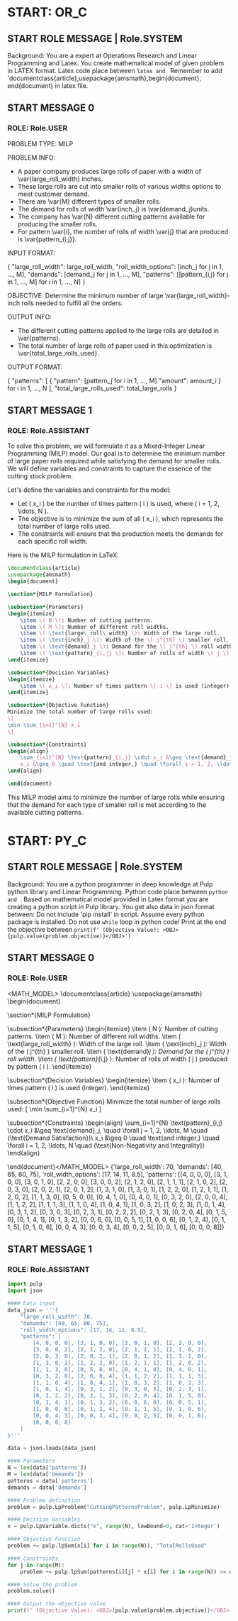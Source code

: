 # START: OR_C 
## START ROLE MESSAGE | Role.SYSTEM 
Background: You are a expert at Operations Research and Linear Programming and Latex. You create mathematical model of given problem in LATEX format. Latex code place between ```latex and ``` Remember to add 'documentclass{article},usepackage{amsmath},begin{document}, end{document} in latex file. 
## START MESSAGE 0 
### ROLE: Role.USER
<DESCRIPTION>
PROBLEM TYPE: MILP

PROBLEM INFO:

- A paper company produces large rolls of paper with a width of \var{large_roll_width} inches.
- These large rolls are cut into smaller rolls of various widths options to meet customer demand.
- There are \var{M} different types of smaller rolls.
- The demand for rolls of width \var{inch_j} ​is \var{demand_j}​ units.
- The company has \var{N} different cutting patterns available for producing the smaller rolls.
- For pattern \var{i}, the number of rolls of width \var{j} that are produced is \var{pattern_{i,j}}.

INPUT FORMAT: 

{
    "large_roll_width": large_roll_width,
    "roll_width_options": [inch_j for j in 1, ..., M],
    "demands": [demand_j for j in 1, ..., M],
    "patterns": [[pattern_{i,j} for j in 1, ..., M] for i in 1, ..., N]
}

OBJECTIVE: Determine the minimum number of large \var{large_roll_width}-inch rolls needed to fulfill all the orders.

OUTPUT INFO:

- The different cutting patterns applied to the large rolls are detailed in \var{patterns}.
- The total number of large rolls of paper used in this optimization is \var{total_large_rolls_used}.

OUTPUT FORMAT:

{
    "patterns": [
        {
         "pattern": [pattern_j for i in 1, ..., M]
         "amount": amount_i
        }
        for i in 1, ..., N
    ],
    "total_large_rolls_used": total_large_rolls
}
</DESCRIPTION>


## START MESSAGE 1 
### ROLE: Role.ASSISTANT
To solve this problem, we will formulate it as a Mixed-Integer Linear Programming (MILP) model. Our goal is to determine the minimum number of large paper rolls required while satisfying the demand for smaller rolls. We will define variables and constraints to capture the essence of the cutting stock problem.

Let's define the variables and constraints for the model:

- Let \( x_i \) be the number of times pattern \( i \) is used, where \( i = 1, 2, \ldots, N \).
- The objective is to minimize the sum of all \( x_i \), which represents the total number of large rolls used.
- The constraints will ensure that the production meets the demands for each specific roll width.

Here is the MILP formulation in LaTeX:

```latex
\documentclass{article}
\usepackage{amsmath}
\begin{document}

\section*{MILP Formulation}

\subsection*{Parameters}
\begin{itemize}
    \item \( N \): Number of cutting patterns.
    \item \( M \): Number of different roll widths.
    \item \( \text{large\_roll\_width} \): Width of the large roll.
    \item \( \text{inch}_j \): Width of the \( j^{th} \) smaller roll.
    \item \( \text{demand}_j \): Demand for the \( j^{th} \) roll width.
    \item \( \text{pattern}_{i,j} \): Number of rolls of width \( j \) produced by pattern \( i \).
\end{itemize}

\subsection*{Decision Variables}
\begin{itemize}
    \item \( x_i \): Number of times pattern \( i \) is used (integer).
\end{itemize}

\subsection*{Objective Function}
Minimize the total number of large rolls used:
\[
\min \sum_{i=1}^{N} x_i
\]

\subsection*{Constraints}
\begin{align}
    \sum_{i=1}^{N} \text{pattern}_{i,j} \cdot x_i &\geq \text{demand}_j, \quad \forall j = 1, 2, \ldots, M \quad (\text{Demand Satisfaction})\\
    x_i &\geq 0 \quad \text{and integer,} \quad \forall i = 1, 2, \ldots, N \quad (\text{Non-Negativity and Integrality})
\end{align}

\end{document}
```

This MILP model aims to minimize the number of large rolls while ensuring that the demand for each type of smaller roll is met according to the available cutting patterns.

# START: PY_C 
## START ROLE MESSAGE | Role.SYSTEM 
Background: You are a python programmer in deep knowledge at Pulp python library and Linear Programming. Python code place between ```python and ```. Based on mathematical model provided in Latex format you are creating a python script in Pulp library. You get also data in json format between: <DATA></DATA> Do not include 'pip install' in script. Assume every python package is installed. Do not use `while` loop in python code! Print at the end the objective between <OBJ></OBJ> `print(f' (Objective Value): <OBJ>{pulp.value(problem.objective)}</OBJ>')` 
## START MESSAGE 0 
### ROLE: Role.USER
<MATH_MODEL>
\documentclass{article}
\usepackage{amsmath}
\begin{document}

\section*{MILP Formulation}

\subsection*{Parameters}
\begin{itemize}
    \item \( N \): Number of cutting patterns.
    \item \( M \): Number of different roll widths.
    \item \( \text{large\_roll\_width} \): Width of the large roll.
    \item \( \text{inch}_j \): Width of the \( j^{th} \) smaller roll.
    \item \( \text{demand}_j \): Demand for the \( j^{th} \) roll width.
    \item \( \text{pattern}_{i,j} \): Number of rolls of width \( j \) produced by pattern \( i \).
\end{itemize}

\subsection*{Decision Variables}
\begin{itemize}
    \item \( x_i \): Number of times pattern \( i \) is used (integer).
\end{itemize}

\subsection*{Objective Function}
Minimize the total number of large rolls used:
\[
\min \sum_{i=1}^{N} x_i
\]

\subsection*{Constraints}
\begin{align}
    \sum_{i=1}^{N} \text{pattern}_{i,j} \cdot x_i &\geq \text{demand}_j, \quad \forall j = 1, 2, \ldots, M \quad (\text{Demand Satisfaction})\\
    x_i &\geq 0 \quad \text{and integer,} \quad \forall i = 1, 2, \ldots, N \quad (\text{Non-Negativity and Integrality})
\end{align}

\end{document}</MATH_MODEL>
<DATA>
{'large_roll_width': 70, 'demands': [40, 65, 80, 75], 'roll_width_options': [17, 14, 11, 8.5], 'patterns': [[4, 0, 0, 0], [3, 1, 0, 0], [3, 0, 1, 0], [2, 2, 0, 0], [3, 0, 0, 2], [2, 1, 2, 0], [2, 1, 1, 1], [2, 1, 0, 2], [2, 0, 3, 0], [2, 0, 2, 1], [2, 0, 1, 2], [1, 3, 1, 0], [1, 3, 0, 1], [1, 2, 2, 0], [1, 2, 1, 1], [1, 2, 0, 2], [1, 1, 3, 0], [0, 5, 0, 0], [0, 4, 1, 0], [0, 4, 0, 1], [0, 3, 2, 0], [2, 0, 0, 4], [1, 1, 2, 2], [1, 1, 1, 3], [1, 1, 0, 4], [1, 0, 4, 1], [1, 0, 3, 2], [1, 0, 2, 3], [1, 0, 1, 4], [0, 3, 1, 2], [0, 3, 0, 3], [0, 2, 3, 1], [0, 2, 2, 2], [0, 2, 1, 3], [0, 2, 0, 4], [0, 1, 5, 0], [0, 1, 4, 1], [0, 1, 3, 2], [0, 0, 6, 0], [0, 0, 5, 1], [1, 0, 0, 6], [0, 1, 2, 4], [0, 1, 1, 5], [0, 1, 0, 6], [0, 0, 4, 3], [0, 0, 3, 4], [0, 0, 2, 5], [0, 0, 1, 6], [0, 0, 0, 8]]}</DATA>


## START MESSAGE 1 
### ROLE: Role.ASSISTANT
```python
import pulp
import json

#### Data input
data_json = '''{
    "large_roll_width": 70,
    "demands": [40, 65, 80, 75],
    "roll_width_options": [17, 14, 11, 8.5],
    "patterns": [
        [4, 0, 0, 0], [3, 1, 0, 0], [3, 0, 1, 0], [2, 2, 0, 0], 
        [3, 0, 0, 2], [2, 1, 2, 0], [2, 1, 1, 1], [2, 1, 0, 2], 
        [2, 0, 3, 0], [2, 0, 2, 1], [2, 0, 1, 2], [1, 3, 1, 0], 
        [1, 3, 0, 1], [1, 2, 2, 0], [1, 2, 1, 1], [1, 2, 0, 2], 
        [1, 1, 3, 0], [0, 5, 0, 0], [0, 4, 1, 0], [0, 4, 0, 1], 
        [0, 3, 2, 0], [2, 0, 0, 4], [1, 1, 2, 2], [1, 1, 1, 3], 
        [1, 1, 0, 4], [1, 0, 4, 1], [1, 0, 3, 2], [1, 0, 2, 3], 
        [1, 0, 1, 4], [0, 3, 1, 2], [0, 3, 0, 3], [0, 2, 3, 1], 
        [0, 2, 2, 2], [0, 2, 1, 3], [0, 2, 0, 4], [0, 1, 5, 0], 
        [0, 1, 4, 1], [0, 1, 3, 2], [0, 0, 6, 0], [0, 0, 5, 1], 
        [1, 0, 0, 6], [0, 1, 2, 4], [0, 1, 1, 5], [0, 1, 0, 6], 
        [0, 0, 4, 3], [0, 0, 3, 4], [0, 0, 2, 5], [0, 0, 1, 6], 
        [0, 0, 0, 8]
    ]
}'''

data = json.loads(data_json)

#### Parameters
N = len(data['patterns'])
M = len(data['demands'])
patterns = data['patterns']
demands = data['demands']

#### Problem definition
problem = pulp.LpProblem("CuttingPatternsProblem", pulp.LpMinimize)

#### Decision Variables
x = pulp.LpVariable.dicts("x", range(N), lowBound=0, cat='Integer')

#### Objective Function
problem += pulp.lpSum(x[i] for i in range(N)), "TotalRollsUsed"

#### Constraints
for j in range(M):
    problem += pulp.lpSum(patterns[i][j] * x[i] for i in range(N)) >= demands[j], f"DemandConstraint_{j}"

#### Solve the problem
problem.solve()

#### Output the objective value
print(f' (Objective Value): <OBJ>{pulp.value(problem.objective)}</OBJ>')
```

